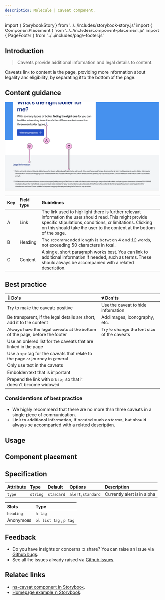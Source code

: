 ```yaml
---
description: Molecule | Caveat component.
---
```


import { StorybookStory } from '../../includes/storybook-story.js'
import { ComponentPlacement } from '../../includes/component-placement.js'
import { PageFooter } from '../../includes/page-footer.js'

## Introduction

> Caveats provide additional information and legal details to content.

Caveats link to content in the page, providing more information about legality and eligibility, by separating it to the bottom of the page.

## Content guidance

![Caveat and Link](images/ns-caveat/content-guidance-ns-caveat.webp)

| Key | Field type | Guidelines |
| :--- | :--- | :--- |
| A | Link | The link used to highlight there is further relevant information the user should read. This might  provide specific stipulations, conditions, or limitations. Clicking on this should take the user to the content at the bottom of the page. |
| B | Heading | The recommended length is between 4 and 12 words, not exceeding 50 characters in total. |
| C | Content | A single, short paragraph works best. You can link to additional information if needed, such as terms. These should always be accompanied with a related description.|

## Best practice

| 💚 Do's | 💔 Don'ts |
| :--- | :--- |
| Try to make the caveats positive | Use the caveat to hide information |
| Be transparent, if the legal details are short, add it to the content | Add images, iconography, etc. |
| Always have the legal caveats at the bottom of the page, before the footer | Try to change the font size of the caveats |
| Use an ordered list for the caveats that are linked in the page |  |
| Use a `<p>` tag for the caveats that relate to the page or journey in general |  |
| Only use text in the caveats |  |
| Embolden text that is important |  |
| Prepend the link with `&nbsp;` so that it doesn't become widowed |  |

### Considerations of best practice

* We highly recommend that there are no more than three caveats in a single piece of communication.
* Link to additional information, if needed such as terms, but should always be accompanied with a related description.

## Usage

<StorybookStory story="components-ns-caveat--caveat"></StorybookStory>

## Component placement

<ComponentPlacement component="ns-caveat"></ComponentPlacement>

## Specification

| Attribute    | Type | Default   | Options   | Description |
| :--- | :--- | :--- | :--- | :--- |
| `type`    | `string` | `standard` | `alert`, `standard` | Currently alert is in alpha |

| Slots     | Type          |
| :--- | :--- |
| `heading` | `h tag`       |
| Anonymous | `ol list tag` , `p tag` |

## Feedback

* Do you have insights or concerns to share? You can raise an issue via [Github bugs](https://github.com/ConnectedHomes/nucleus/issues/new?assignees=&labels=Bug&template=a--bug-report.md&title=[bug]%20[ns-caveat]).
* See all the issues already raised via [Github issues](https://github.com/connectedHomes/nucleus/issues?utf8=%E2%9C%93&q=is%3Aopen+is%3Aissue+label%3ABug+[ns-caveat]).

<PageFooter></PageFooter>

## Related links

* [ns-caveat component in Storybook](https://britishgas.co.uk/nucleus/demo/index.html?path=/story/ns-caveat--caveat).
* [Homepage example in Storybook](https://britishgas.co.uk/nucleus/demo/index.html?path=/story/examples-homepage--2019-01).
